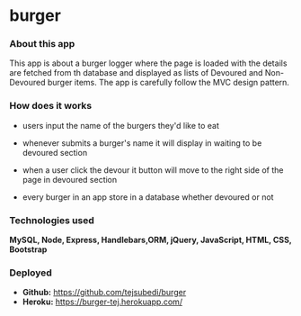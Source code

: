 # burger

### About this app
This app is about a burger logger where the page is loaded with the details are fetched from th database and displayed as lists of Devoured and Non-Devoured burger items. The app is carefully follow the MVC design pattern.

### How does it works
* users input the name of the burgers they'd like to eat

* whenever submits a burger's name it will display in waiting to be devoured section

* when a user click the devour it button will move to the right side of the page in devoured section

* every burger in an app store in a database whether devoured or not


### Technologies used
**MySQL, Node, Express, Handlebars,ORM, jQuery, JavaScript, HTML, CSS, Bootstrap**

### Deployed 
* **Github:** https://github.com/tejsubedi/burger
* **Heroku:** https://burger-tej.herokuapp.com/